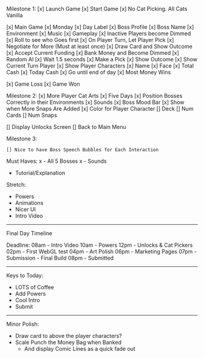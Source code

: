 
Milestone 1:
[x] Launch Game
[x] Start Game
  [x] No Cat Picking. All Cats Vanilla

[x] Main Game
  [x] Monday
    [x] Day Label
    [x] Boss Profile
    [x] Boss Name
    [x] Environment
    [x] Music
    [x] Gameplay
      [x] Inactive Players become Dimmed
      [x] Roll to see who Goes first
      [x] On Player Turn, Let Player Pick 
        [x] Negotiate for More
          (Must at least once)
          [x] Draw Card and Show Outcome
        [x] Accept Current Funding
          [x] Bank Money and Become Dimmed
    [x] Random AI
      [x] Wait 1.5 seconds
        [x] Make a Pick
          [x] Show Outcome
    [x] Show Current Turn Player
    [x] Show Player Characters
      [x] Name
      [x] Face
      [x] Total Cash
      [x] Today Cash
    [x] Go until end of day
  [x] Most Money Wins

[x] Game Loss
[x] Game Won

Milestone 2:
  [x] More Player Cat Arts
  [x] Five Days
  [x] Position Bosses Correctly in their Environments
  [x] Sounds
  [x] Boss Mood Bar
  [x] Show when More Snaps Are Added
  [x] Color for Player Character
  [] Deck 
    [] Num Cards
    [] Num Snaps

  [] Display Unlocks Screen
  [] Back to Main Menu

Milestone 3:

    [] Nice to have Boss Speech Bubbles for Each Interaction



Must Haves:
x - All 5 Bosses
x - Sounds
- Tutorial/Explanation

Stretch:
- Powers
- Animations
- Nicer UI
- Intro Video


-----

Final Day Timeline

Deadline: 
08am - Intro Video
10am - Powers
12pm - Unlocks & Cat Pickers
02pm - First WebGL test
04pm - Art Polish
06pm - Marketing Pages
07pm - Submission - Final Build
08pm - Submitted



-----

Keys to Today:
- LOTS of Coffee
- Add Powers
- Cool Intro
- Submit


-----

Minor Polish:

- Draw card to above the player characters?
- Scale Punch the Money Bag when Banked 
  - And display Comic Lines as a quick fade out